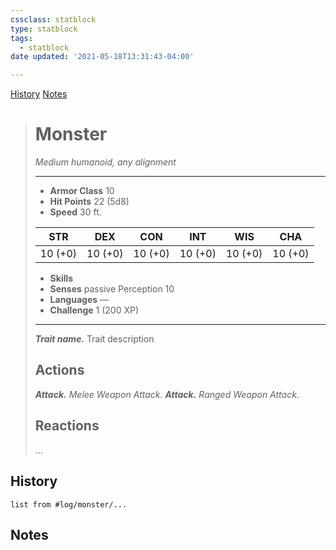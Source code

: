 ```yaml
---
cssclass: statblock
type: statblock
tags:
  - statblock
date updated: '2021-05-18T13:31:43-04:00'

---
```


<span class='nav'>[History](#History) [Notes](#Notes)</span>

> # Monster
>
> _Medium humanoid, any alignment_
>
> ---
>
> - **Armor Class** 10
> - **Hit Points** 22 (5d8)
> - **Speed** 30 ft.
>
> |   STR   |   DEX   |   CON   |   INT   |   WIS   |   CHA   |
> | :-----: | :-----: | :-----: | :-----: | :-----: | :-----: |
> | 10 (+0) | 10 (+0) | 10 (+0) | 10 (+0) | 10 (+0) | 10 (+0) |
>
> - **Skills**
> - **Senses** passive Perception 10
> - **Languages** —
> - **Challenge** 1 (200 XP)
>
> ---
>
> _**Trait name.**_ Trait description
>
> ## Actions
>
> _**Attack.**_ _Melee Weapon Attack._
> _**Attack.**_ _Ranged Weapon Attack._
>
> ## Reactions
>
> ...

## History

```dataview
list from #log/monster/...
```

## Notes
